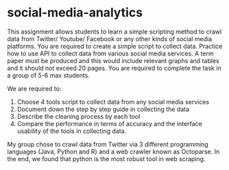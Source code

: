 # social-media-analytics

This assignment allows students to learn a simple scripting method to crawl data from Twitter/ Youtube/ Facebook or any other kinds of social media platforms. You are required to create a simple script to collect data. Practice how to use API to collect data from various social media services. A term paper must be produced and this would include relevant graphs and tables and it should not exceed 20 pages. You are required to complete the task in a group of 5-6 max students.

We are required to:
1. Choose 4 tools script to collect data from any social media services
2. Document down the step by step guide in collecting the data
3. Describe the cleaning process by each tool
4. Compare the performance in terms of accuracy and the interface usability of the tools in collecting data.

My group chose to crawl data from Twitter via 3 different programming languages (Java, Python and R) and a web crawler known as Octoparse. In the end, we found that python is the most robust tool in web scraping.
